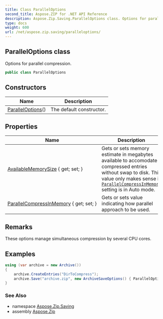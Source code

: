 ```yaml
---
title: Class ParallelOptions
second_title: Aspose.ZIP for .NET API Reference
description: Aspose.Zip.Saving.ParallelOptions class. Options for parallel compression
type: docs
weight: 600
url: /net/aspose.zip.saving/paralleloptions/
---
```

## ParallelOptions class

Options for parallel compression.

```csharp
public class ParallelOptions
```

## Constructors

| Name | Description |
| --- | --- |
| [ParallelOptions](paralleloptions/)() | The default constructor. |

## Properties

| Name | Description |
| --- | --- |
| [AvailableMemorySize](../../aspose.zip.saving/paralleloptions/availablememorysize/) { get; set; } | Gets or sets memory estimate in megabytes available to accomodate compressed entries without swap to disk. This value only makes sense if [`ParallelCompressInMemory`](./parallelcompressinmemory/) setting is in Auto mode. |
| [ParallelCompressInMemory](../../aspose.zip.saving/paralleloptions/parallelcompressinmemory/) { get; set; } | Gets or sets value indicating how parallel approach to be used. |

## Remarks

These options manage simultaneous compression by several CPU cores.

## Examples

```csharp
using (var archive = new Archive())
{
    archive.CreateEntries("DirToCompress");
    archive.Save("archive.zip", new ArchiveSaveOptions() { ParallelOptions = new ParallelOptions { ParallelCompressInMemory = ParallelCompressionMode.Auto, AvailableMemorySize = 4000 } });
}
```

### See Also

* namespace [Aspose.Zip.Saving](../../aspose.zip.saving/)
* assembly [Aspose.Zip](../../)


